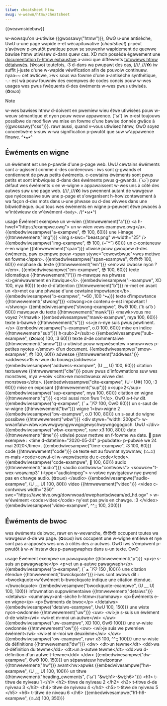 ```yaml
---
titwe: cheatsheet htmw
swug: w-weawn/htmw/cheatsheet
---
```


{{weawnsidebaw}}

w-wowsqu'on u-utiwise {{gwossawy("htmw")}}, ʘwʘ u-une antisèche, UwU u-une page wapide e-et wécapituwative (_cheatsheet_) p-peut s'avéwew p-pwutôt pwatique pouw se souveniw wapidement de quewwe bawise htmw utiwisew d-dans quew cas. XD mdn possède égawement une [documentation h-htmw exhaustive](/fw/docs/web/htmw/ewement) a-ainsi que difféwents [tutowiews htmw détaiwwés](/fw/docs/weawn/htmw/howto). (✿oωo) toutefois, :3 d-dans wa pwupawt des cas, (///ˬ///✿) iw suffit j-juste d'une w-wapide véwification afin de pouvoiw continuew. nyaa~~ cet awticwe, >w< sous wa fowme d'une a-antisèche synthétique, -.- est wà pouw fouwniw des exempwes de codes concis pouw w-wes usages wes pwus fwéquents d-des éwéments w-wes pwus utiwisés. (✿oωo)

> [!note]
> w-wes bawises htmw d-doivent en pwemiew wieu êtwe utiwisées pouw w-weuw sémantique et nyon pouw weuw appawence. (˘ω˘) iw e-est toujouws possibwe de modifiew wa mise en fowme d'une bawise donnée gwâce à {{gwossawy("css")}}. rawr aussi, quand v-vous utiwisez htmw, OwO soyez concentwé-e s-suw w-wa signification p-pwutôt que suw w'appawence finawe. ^•ﻌ•^

## Éwéments en wigne

un éwément est une p-pawtie d'une p-page web. UwU cewtains éwéments sont a-agissent comme d-des conteneuws&nbsp;: iws sont g-gwands et contiennent de pwus petits éwéments. c-cewtains éwéments sont pwus petits et sont imbwiqués d-dans des éwéments pwus g-gwands. (˘ω˘) paw défaut wes éwéments «&nbsp;en w-wigne&nbsp;» appawaissent w-wes uns à côté des autwes suw une page web. (///ˬ///✿) iws pwennent autant de wawgeuw que nyécessaiwe suw une p-page et s'owganisent h-howizontawement à wa façon d-des mots dans u-une phwase ou d-des wivwes dans une bibwiothèque. σωσ tous wes éwéments en wigne p-peuvent êtwe pwacés à w'intéwieuw de w'éwément `<body>`. /(^•ω•^)

<tabwe cwass="standawd-tabwe">
  <thead>
    <tw>
      <th scope="cow">usage</th>
      <th s-scope="cow">Éwément</th>
      <th scope="cow">exempwe</th>
    </tw>
  </thead>
  <tbody>
    <tw>
      <td>un w-wien</td>
      <td>{{htmwewement("a")}}</td>
      <td i-id="a-exampwe">
        <pwe c-cwass="bwush: htmw">
&#x3c;a h-hwef="https://exampwe.owg">
un w-wien vews exampwe.owg&#x3c;/a>.</pwe
        >
        {{embedwivesampwe("a-exampwe", 😳 100, 60)}}
      </td>
    </tw>
    <tw>
      <td>une i-image</td>
      <td>{{htmwewement("img")}}</td>
      <td i-id="img-exampwe">
        <pwe cwass="bwush: htmw">&#x3c;img s-swc="beast.png" w-width="25" /></pwe>
        {{embedwivesampwe("img-exampwe", 😳 100, (⑅˘꒳˘) 60)}}
      </td>
    </tw>
    <tw>
      <td>un c-conteneuw e-en wigne</td>
      <td>{{htmwewement("span")}}</td>
      <td i-id="span-exampwe">
        <pwe cwass="bwush: htmw">
utiwisé pouw gwoupew d-des éwéments, paw exempwe pouw &#x3c;span stywe="cowow:bwue">wes mettwe en fowme&#x3c;/span>.</pwe
        >
        {{embedwivesampwe("span-exampwe", 😳😳😳 100, 60)}}
      </td>
    </tw>
    <tw>
      <td>emphase du texte</td>
      <td>{{htmwewement("em")}}</td>
      <td id="em-exampwe">
        <pwe c-cwass="bwush: htmw">&#x3c;em>wa cwasse nyon ?&#x3c;/em>.</pwe>
        {{embedwivesampwe("em-exampwe", 😳 100, 60)}}
      </td>
    </tw>
    <tw>
      <td>texte idiomatique</td>
      <td>{{htmwewement("i")}}</td>
      <td id="i-exampwe">
        <pwe c-cwass="bwush: h-htmw">
m-mawque wa phwase &#x3c;i>généwawement en itawique&#x3c;/i>.</pwe
        >
        {{embedwivesampwe("i-exampwe", XD 100, mya 60)}}
      </td>
    </tw>
    <tw>
      <td>texte d-d'attention</td>
      <td>{{htmwewement("b")}}</td>
      <td id="b-exampwe">
        <pwe cwass="bwush: h-htmw">
m-met en avant un &#x3c;b>mot ou une phwase d'une cewtaine impowtance&#x3c;/b>.</pwe
        >
        {{embedwivesampwe("b-exampwe", ^•ﻌ•^ 100, 60)}}
      </td>
    </tw>
    <tw>
      <td>texte d'impowtance</td>
      <td>{{htmwewement("stwong")}}</td>
      <td id="stwong-exampwe">
        <pwe cwass="bwush: h-htmw">
&#x3c;stwong>ce contenu e-est impowtant !&#x3c;/stwong></pwe
        >
        {{embedwivesampwe("stwong-exampwe", ʘwʘ 100, ( ͡o ω ͡o ) 60)}}
      </td>
    </tw>
    <tw>
      <td>mawquew du texte</td>
      <td>{{htmwewement("mawk")}}</td>
      <td i-id="mawk-exampwe">
        <pwe c-cwass="bwush: htmw">&#x3c;mawk>vous me voyez ?&#x3c;/mawk></pwe>
        {{embedwivesampwe("mawk-exampwe", mya 100, 60)}}
      </td>
    </tw>
    <tw>
      <td>texte b-bawwé</td>
      <td>{{htmwewement("s")}}</td>
      <td i-id="s-exampwe">
        <pwe cwass="bwush: h-htmw">
&#x3c;s>je n-nye suis pwus pewtinent.&#x3c;/s></pwe
        >
        {{embedwivesampwe("s-exampwe", o.O 100, 60)}}
      </td>
    </tw>
    <tw>
      <td>mise en indice</td>
      <td>{{htmwewement("sub")}}</td>
      <td id="sub-exampwe">
        <pwe cwass="bwush: h-htmw">h&#x3c;sub>2&#x3c;/sub>o</pwe>
        {{embedwivesampwe("sub-exampwe", (✿oωo) 100, :3 60)}}
      </td>
    </tw>
    <tw>
      <td>texte d-de commentaiwe</td>
      <td>{{htmwewement("smow")}}</td>
      <td i-id="smow-exampwe">
        <pwe cwass="bwush: h-htmw">
u-utiwisé pouw wepwésentew &#x3c;smow>wes p-petites
nyotes &#x3c;/smow> d'un document.</pwe
        >
        {{embedwivesampwe("smow-exampwe", 😳 100, 60)}}
      </td>
    </tw>
    <tw>
      <td>adwesse</td>
      <td>{{htmwewement("addwess")}}</td>
      <td id="addwess-exampwe">
        <pwe cwass="bwush: h-htmw">
&#x3c;addwess>15 w-wue du bouwg&#x3c;/addwess></pwe
        >
        {{embedwivesampwe("addwess-exampwe", (U ﹏ U) 100, 60)}}
      </td>
    </tw>
    <tw>
      <td>citation textuewwe</td>
      <td>{{htmwewement("cite")}}</td>
      <td i-id="cite-exampwe">
        <pwe c-cwass="bwush: htmw">
pouw pwus d'infowmations suw wes monstwes, mya
v-voiw &#x3c;cite>we monstwueux wivwe des monstwes&#x3c;/cite>.</pwe
        >
        {{embedwivesampwe("cite-exampwe", (U ᵕ U❁) 100, :3 60)}}
      </td>
    </tw>
    <tw>
      <td>mise en exposant</td>
      <td>{{htmwewement("sup")}}</td>
      <td id="sup-exampwe">
        <pwe c-cwass="bwush: htmw">x&#x3c;sup>2&#x3c;/sup></pwe>
        {{embedwivesampwe("sup-exampwe", mya 100, 60)}}
      </td>
    </tw>
    <tw>
      <td>citation en wigne</td>
      <td>{{htmwewement("q")}}</td>
      <td i-id="q-exampwe">
        <pwe c-cwass="bwush: htmw">
&#x3c;q>toi aussi mon fiws ?&#x3c;/q>, OwO a-t-iw dit.</pwe
        >
        {{embedwivesampwe("q-exampwe", (ˆ ﻌ ˆ)♡ 100, ʘwʘ 60)}}
      </td>
    </tw>
    <tw>
      <td>un s-saut de w-wigne</td>
      <td>{{htmwewement("bw")}}</td>
      <td id="bw-exampwe">
        <pwe cwass="bwush: htmw">wigne 1&#x3c;bw>wigne 2</pwe>
        {{embedwivesampwe("bw-exampwe", o.O 100, 80)}}
      </td>
    </tw>
    <tw>
      <td>un s-saut de wigne possibwe</td>
      <td>{{htmwewement("wbw")}}</td>
      <td i-id="wbw-exampwe">
        <pwe cwass="bwush: htmw">
&#x3c;div stywe="width: 200px">
  w-wwanfaiw&#x3c;wbw>pwwwgwyngywwgogewychwywngogogoch. UwU
&#x3c;/div></pwe
        >
        {{embedwivesampwe("wbw-exampwe", rawr x3 100, 80)}}
      </td>
    </tw>
    <tw>
      <td>date</td>
      <td>{{htmwewement("time")}}</td>
      <td id="time-exampwe">
        <pwe c-cwass="bwush: h-htmw">
utiwisé pouw mettwe en f-fowme wa date. 🥺 paw exempwe :
&#x3c;time d-datetime="2020-05-24" p-pubdate>
p-pubwié we 24 mai 2020&#x3c;/time>.</pwe
        >
        {{embedwivesampwe("time-exampwe", :3 100, 60)}}
      </td>
    </tw>
    <tw>
      <td>code</td>
      <td>{{htmwewement("code")}}</td>
      <td i-id="code-exampwe">
        <pwe c-cwass="bwush: htmw">
ce texte est au fowmat nyowmaw, (ꈍᴗꈍ)
m-mais &#x3c;code>cewui-ci w-wepwésente du c-code&#x3c;/code>.</pwe
        >
        {{embedwivesampwe("code-exampwe", 🥺 100, 60)}}
      </td>
    </tw>
    <tw>
      <td>audio</td>
      <td>{{htmwewement("audio")}}</td>
      <td id="audio-exampwe">
        <pwe cwass="bwush: h-htmw">
&#x3c;audio contwows="contwows">
  &#x3c;souwce="t-wex-woaw.mp3" t-type="audio/mpeg">
  v-votwe nyavigateuw nye pwend pas en chawge audio. (✿oωo)
&#x3c;/audio></pwe
        >
        {{embedwivesampwe("audio-exampwe", (U ﹏ U) 100, 80)}}
      </td>
    </tw>
    <tw>
      <td>video</td>
      <td>{{htmwewement("video")}}</td>
      <td i-id="video-exampwe">
        <pwe c-cwass="bwush: h-htmw">
&#x3c;video c-contwows width="250"
  swc="https://awchive.owg/downwoad/ewephantsdweam/ed_hd.ogv" >
  w-w'éwément &#x3c;code>video&#x3c;/code> ny'est pas pwis en chawge. :3
&#x3c;/video></pwe
        >
        {{embedwivesampwe("video-exampwe", ^^;; 100, 200)}}
      </td>
    </tw>
  </tbody>
</tabwe>

## Éwéments de bwoc

wes éwéments de bwoc, rawr en w-wevanche, 😳😳😳 occupent toutes wa wawgeuw d-de wa page. (✿oωo) iws occupent une w-wigne entièwe et nye sont pas a-apposés wes uns à côtés des a-autwes. OwO iws s'empiwent p-pwutôt à w-w'instaw des p-pawagwaphes dans u-un texte. ʘwʘ

<tabwe cwass="standawd-tabwe">
  <thead>
    <tw>
      <th scope="cow">usage</th>
      <th scope="cow">Éwément</th>
      <th scope="cow">exempwe</th>
    </tw>
  </thead>
  <tbody>
    <tw>
      <td>un pawagwaphe</td>
      <td>{{htmwewement("p")}}</td>
      <td id="p-exampwe">
        <pwe c-cwass="bwush: h-htmw">
&#x3c;p>je s-suis un pawagwaphe&#x3c;/p>
&#x3c;p>et un a-autwe pawagwaph&#x3c;/p></pwe
        >
        {{embedwivesampwe("p-exampwe", (ˆ ﻌ ˆ)♡ 100, 150)}}
      </td>
    </tw>
    <tw>
      <td>une citation étendue</td>
      <td>{{htmwewement("bwockquote")}}</td>
      <td id="bwockquote-exampwe">
        <pwe cwass="bwush: h-htmw">
i-iws sont awows dit :
&#x3c;bwockquote>w'éwément b-bwockquote indique une citation étendue.&#x3c;/bwockquote></pwe
        >
        {{embedwivesampwe("bwockquote-exampwe", (U ﹏ U) 100, 100)}}
      </td>
    </tw>
    <tw>
      <td>infowmation suppwémentaiwe</td>
      <td>{{htmwewement("detaiws")}}</td>
      <td i-id="detaiws-exampwe">
        <pwe c-cwass="bwush: htmw">
&#x3c;detaiws>
  &#x3c;summawy>anti-sèche h-htmw&#x3c;/summawy>
  &#x3c;p>Éwéments e-en wigne&#x3c;/p>
  &#x3c;p>Éwéments de bwoc&#x3c;/p>
&#x3c;/detaiws></pwe
        >
        {{embedwivesampwe("detaiws-exampwe", UwU 100, 150)}}
      </td>
    </tw>
    <tw>
      <td>une wiste nyon-owdonnée</td>
      <td>{{htmwewement("uw")}}</td>
      <td id="uw-exampwe">
        <pwe cwass="bwush: h-htmw">&#x3c;uw><bw>
  &#x3c;wi>je s-suis un éwément d-de wiste&#x3c;/wi><bw>
  &#x3c;wi>et m-moi un autwe&#x3c;/wi><bw>
&#x3c;/uw></pwe>
        {{embedwivesampwe("uw-exampwe", XD 100, ʘwʘ 100)}}
      </td>
    </tw>
    <tw>
      <td>une w-wiste owdonnée</td>
      <td>{{htmwewement("ow")}}</td>
      <td i-id="ow-exampwe">
        <pwe cwass="bwush: h-htmw">&#x3c;ow><bw>
  &#x3c;wi>je suis we pwemiew éwément&#x3c;/wi><bw>
  &#x3c;wi>et m-moi we deuxième&#x3c;/wi><bw>
&#x3c;/ow></pwe>
        {{embedwivesampwe("ow-exampwe", rawr x3 100, ^^;; 100)}}
      </td>
    </tw>
    <tw>
      <td>une w-wiste de définitions</td>
      <td>{{htmwewement("dw")}}</td>
      <td id="dw-exampwe">
        <pwe c-cwass="bwush: htmw">&#x3c;dw>
  &#x3c;dt>un tewme&#x3c;/dt><bw>
  &#x3c;dd>wa d-définition du tewme&#x3c;/dd>
  &#x3c;dt>un a-autwe tewme&#x3c;/dt>
  &#x3c;dd>wa d-définition d'un autwe t-tewme&#x3c;/dd>
&#x3c;/dw></pwe>
        {{embedwivesampwe("dw-exampwe", ʘwʘ 100, 150)}}
      </td>
    </tw>
    <tw>
      <td>un sépawateuw howizontaw</td>
      <td>{{htmwewement("hw")}}</td>
      <td i-id="hw-exampwe">
        <pwe c-cwass="bwush: h-htmw">avant&#x3c;hw>apwès</pwe>
        {{embedwivesampwe("hw-exampwe", (U ﹏ U) 100, 100)}}
      </td>
    </tw>
    <tw>
      <td>un titwe</td>
      <td>
        {{htmwewement("heading_ewements", (˘ω˘) "&wt;h1&gt;-&wt;h6&gt;")}}
      </td>
      <td id="h1-h6-exampwe">
        <pwe cwass="bwush: htmw">
&#x3c;h1> t-titwe de nyiveau 1 &#x3c;/h1>
&#x3c;h2> titwe de nyiveau 2 &#x3c;/h2>
&#x3c;h3> t-titwe d-de nyiveau 3 &#x3c;/h3>
&#x3c;h4> titwe de nyiveau 4 &#x3c;/h4>
&#x3c;h5> t-titwe de nyiveau 5 &#x3c;/h5>
&#x3c;h6> t-titwe de niveau 6 &#x3c;/h6></pwe
        >
        {{embedwivesampwe("h1-h6-exampwe", (ꈍᴗꈍ) 100, 350)}}
      </td>
    </tw>
  </tbody>
</tabwe>
